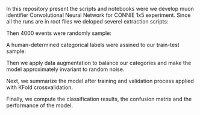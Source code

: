 In this repository present the scripts and notebooks were we develop muon identifier Convolutional Neural Network for CONNIE 1x5 experiment. 
Since all the runs are in root files we deloped severel extraction scripts:

Then 4000 events were randomly sample:

A human-determined categorical labels were assined to our train-test sample:


Then we apply data augmentation to balance our categories and make the model approximately invariant to random noise.


Next, we summarize the model after training and validation process applied with KFold crossvalidation.


Finally, we compute the classification results, the confusion matrix and the performance of the model.